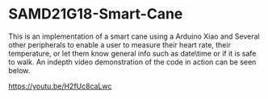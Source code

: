 # SAMD21G18-Smart-Cane
This is an implementation of a smart cane using a Arduino Xiao and Several other peripherals to enable a user to measure their heart rate, their temperature, or let them know general info such as date\time or if it is safe to walk. An indepth video demonstration of the code in action can be seen below. 

https://youtu.be/H2fUc8caLwc
